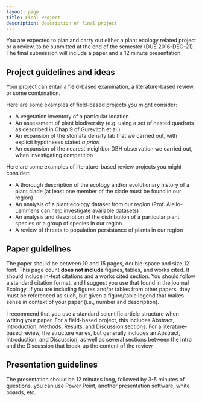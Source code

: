 ```yaml
---
layout: page
title: Final Project
description: description of final project
---
```


You are expected to plan and carry out either a plant ecology related project or a review, to be submitted at the end of the semester (DUE 2016-DEC-21).
The final submission will include a paper and a 12 minute presentation.

## Project guidelines and ideas

Your project can entail a field-based examination, a literature-based review, or some combination.

Here are some examples of field-based projects you might consider:

* A vegetation inventory of a particular location
* An assessment of plant biodiversity (e.g. using a set of nested quadrats as described in Chap 9 of Gurevitch et al.)
* An expansion of the stomata density lab that we carried out, with explicit hypotheses stated *a priori*
* An expansion of the nearest-neighbor DBH observation we carried out, when investigating competition

Here are some examples of literature-based review projects you might consider:

* A thorough description of the ecology and/or evolutionary history of a plant clade (at least one member of the clade must be found in our region)
* An analysis of a plant ecology dataset from our region (Prof. Aiello-Lammens can help investigate available datasets)
* An analysis and description of the distribution of a particular plant species or a group of species in our region
* A review of threats to population persistance of plants in our region

## Paper guidelines

The paper should be between 10 and 15 pages, double-space and size 12 font. 
This page count **does not include** figures, tables, and works cited.
It should include in-text citations and a works cited section.
You should follow a standard citation format, and I suggest you use that found in the journal Ecology.
If you are including figures and/or tables from other papers, they must be referenced as such, but given a figure/table legend that makes sense in context of your paper (i.e., number and description).

I recommend that you use a standard scientific article structure when writing your paper.
For a field-based project, this includes Abstract, Introduction, Methods, Results, and Discussion sections. 
For a literature-based review, the structure varies, but generally includes an Abstract, Introduction, and Discussion, as well as several sections between the Intro and the Discussion that break-up the content of the review.

## Presentation guidelines

The presentation should be 12 minutes long, followed by 3-5 minutes of questions.
you can use Power Point, another presentation software, white boards, etc.